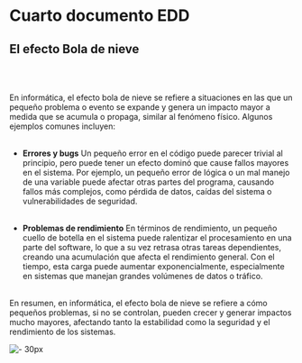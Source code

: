 Cuarto documento EDD
=
El efecto Bola de nieve
-
<br> <br>

En informática, el efecto bola de nieve se refiere a situaciones en las que un pequeño problema o evento se expande y genera un impacto mayor a medida que se acumula o propaga, similar al fenómeno físico. Algunos ejemplos comunes incluyen:
<br> <br>

- **Errores y bugs**
    Un pequeño error en el código puede parecer trivial al principio, pero puede tener un efecto dominó que cause fallos mayores en el sistema. Por ejemplo, un pequeño error de lógica o un mal manejo de una variable puede afectar otras partes del programa, causando fallos más complejos, como pérdida de datos, caídas del sistema o vulnerabilidades de seguridad.
<br> <br>

- **Problemas de rendimiento**
    En términos de rendimiento, un pequeño cuello de botella en el sistema puede ralentizar el procesamiento en una parte del software, lo que a su vez retrasa otras tareas dependientes, creando una acumulación que afecta el rendimiento general. Con el tiempo, esta carga puede aumentar exponencialmente, especialmente en sistemas que manejan grandes volúmenes de datos o tráfico.
<br> <br>

En resumen, en informática, el efecto bola de nieve se refiere a cómo pequeños problemas, si no se controlan, pueden crecer y generar impactos mucho mayores, afectando tanto la estabilidad como la seguridad y el rendimiento de los sistemas.


![- 30px](https://wolfpsychologyhome.files.wordpress.com/2021/01/efecto-bola-de-nieve.jpg)